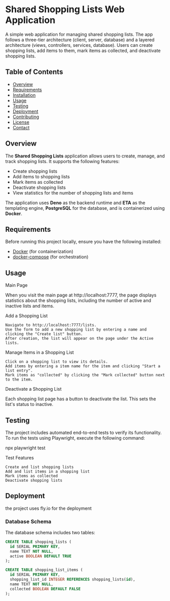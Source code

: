 # Shared Shopping Lists Web Application

A simple web application for managing shared shopping lists. The app follows a three-tier architecture (client, server, database) and a layered architecture (views, controllers, services, database). Users can create shopping lists, add items to them, mark items as collected, and deactivate shopping lists.

## Table of Contents

- [Overview](#overview)
- [Requirements](#requirements)
- [Installation](#installation)
- [Usage](#usage)
- [Testing](#testing)
- [Deployment](#deployment)
- [Contributing](#contributing)
- [License](#license)
- [Contact](#contact)

## Overview

The **Shared Shopping Lists** application allows users to create, manage, and track shopping lists. It supports the following features:

- Create shopping lists
- Add items to shopping lists
- Mark items as collected
- Deactivate shopping lists
- View statistics for the number of shopping lists and items

The application uses **Deno** as the backend runtime and **ETA** as the templating engine, **PostgreSQL** for the database, and is containerized using **Docker**.

## Requirements

Before running this project locally, ensure you have the following installed:

- [Docker](https://www.docker.com/get-started) (for containerization)
- [docker-compose](https://docs.docker.com/compose/) (for orchestration)

## Usage
Main Page

When you visit the main page at http://localhost:7777, the page displays statistics about the shopping lists, including the number of active and inactive lists and items.

Add a Shopping List

    Navigate to http://localhost:7777/lists.
    Use the form to add a new shopping list by entering a name and clicking the "Create list" button.
    After creation, the list will appear on the page under the Active lists.

Manage Items in a Shopping List

    Click on a shopping list to view its details.
    Add items by entering a item name for the item and clicking "Start a list entry".
    Mark items as "collected" by clicking the "Mark collected" button next to the item.

Deactivate a Shopping List

Each shopping list page has a button to deactivate the list. This sets the list's status to inactive.

## Testing

The project includes automated end-to-end tests to verify its functionality. To run the tests using Playwright, execute the following command:

npx playwright test

Test Features

    Create and list shopping lists
    Add and list items in a shopping list
    Mark items as collected
    Deactivate shopping lists

## Deployment
the project uses fly.io for the deployment

### Database Schema

The database schema includes two tables:

```sql
CREATE TABLE shopping_lists (
  id SERIAL PRIMARY KEY,
  name TEXT NOT NULL,
  active BOOLEAN DEFAULT TRUE
);

CREATE TABLE shopping_list_items (
  id SERIAL PRIMARY KEY,
  shopping_list_id INTEGER REFERENCES shopping_lists(id),
  name TEXT NOT NULL,
  collected BOOLEAN DEFAULT FALSE
);